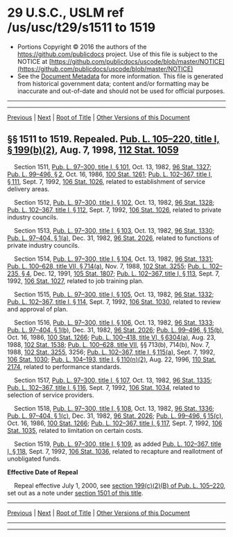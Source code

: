 ---
---

# 29 U.S.C., USLM ref /us/usc/t29/s1511 to 1519

* Portions Copyright © 2016 the authors of the https://github.com/publicdocs project.
  Use of this file is subject to the NOTICE at [https://github.com/publicdocs/uscode/blob/master/NOTICE](https://github.com/publicdocs/uscode/blob/master/NOTICE)
* See the [Document Metadata](././../../../../../..//README.md) for more information.
  This file is generated from historical government data; content and/or formatting may be inaccurate and out-of-date and should not be used for official purposes.

----------
----------

[Previous](./../../../../../..//us/usc/t29/ch19/schI/ptA/m__us_usc_t29_ch19_schI_ptA.md) | [Next](./../../../../../..//us/usc/t29/ch19/schI/ptB/m__us_usc_t29_ch19_schI_ptB.md) | [Root of Title](./../../../../../../) | [Other Versions of this Document](https://publicdocs.github.io/go/links?ns=uslm&ref=%2Fus%2Fusc%2Ft29%2Fs1511+to+1519)

## §§ 1511 to 1519. Repealed. [Pub. L. 105–220, title I, § 199(b)(2)][/us/pl/105/220/s199/b/2], Aug. 7, 1998, [112 Stat. 1059][/us/stat/112/1059]

    Section 1511, [Pub. L. 97–300, title I, § 101][/us/pl/97/300/s101], Oct. 13, 1982, [96 Stat. 1327][/us/stat/96/1327]; [Pub. L. 99–496, § 2][/us/pl/99/496/s2], Oct. 16, 1986, [100 Stat. 1261][/us/stat/100/1261]; [Pub. L. 102–367, title I, § 111][/us/pl/102/367/s111], Sept. 7, 1992, [106 Stat. 1026][/us/stat/106/1026], related to establishment of service delivery areas.

    Section 1512, [Pub. L. 97–300, title I, § 102][/us/pl/97/300/s102], Oct. 13, 1982, [96 Stat. 1328][/us/stat/96/1328]; [Pub. L. 102–367, title I, § 112][/us/pl/102/367/s112], Sept. 7, 1992, [106 Stat. 1026][/us/stat/106/1026], related to private industry councils.

    Section 1513, [Pub. L. 97–300, title I, § 103][/us/pl/97/300/s103], Oct. 13, 1982, [96 Stat. 1330][/us/stat/96/1330]; [Pub. L. 97–404, § 1(a)][/us/pl/97/404/s1/a], Dec. 31, 1982, [96 Stat. 2026][/us/stat/96/2026], related to functions of private industry councils.

    Section 1514, [Pub. L. 97–300, title I, § 104][/us/pl/97/300/s104], Oct. 13, 1982, [96 Stat. 1331][/us/stat/96/1331]; [Pub. L. 100–628, title VII, § 714(a)][/us/pl/100/628/s714/a], Nov. 7, 1988, [102 Stat. 3255][/us/stat/102/3255]; [Pub. L. 102–235, § 4][/us/pl/102/235/s4], Dec. 12, 1991, [105 Stat. 1807][/us/stat/105/1807]; [Pub. L. 102–367, title I, § 113][/us/pl/102/367/s113], Sept. 7, 1992, [106 Stat. 1027][/us/stat/106/1027], related to job training plan.

    Section 1515, [Pub. L. 97–300, title I, § 105][/us/pl/97/300/s105], Oct. 13, 1982, [96 Stat. 1332][/us/stat/96/1332]; [Pub. L. 102–367, title I, § 114][/us/pl/102/367/s114], Sept. 7, 1992, [106 Stat. 1030][/us/stat/106/1030], related to review and approval of plan.

    Section 1516, [Pub. L. 97–300, title I, § 106][/us/pl/97/300/s106], Oct. 13, 1982, [96 Stat. 1333][/us/stat/96/1333]; [Pub. L. 97–404, § 1(b)][/us/pl/97/404/s1/b], Dec. 31, 1982, [96 Stat. 2026][/us/stat/96/2026]; [Pub. L. 99–496, § 15(b)][/us/pl/99/496/s15/b], Oct. 16, 1986, [100 Stat. 1266][/us/stat/100/1266]; [Pub. L. 100–418, title VI, § 6304(a)][/us/pl/100/418/s6304/a], Aug. 23, 1988, [102 Stat. 1538][/us/stat/102/1538]; [Pub. L. 100–628, title VII][/us/pl/100/628], §§ 713(b), 714(b), Nov. 7, 1988, [102 Stat. 3255][/us/stat/102/3255], 3256; [Pub. L. 102–367, title I, § 115(a)][/us/pl/102/367/s115/a], Sept. 7, 1992, [106 Stat. 1030][/us/stat/106/1030]; [Pub. L. 104–193, title I, § 110(n)(2)][/us/pl/104/193/s110/n/2], Aug. 22, 1996, [110 Stat. 2174][/us/stat/110/2174], related to performance standards.

    Section 1517, [Pub. L. 97–300, title I, § 107][/us/pl/97/300/s107], Oct. 13, 1982, [96 Stat. 1335][/us/stat/96/1335]; [Pub. L. 102–367, title I, § 116][/us/pl/102/367/s116], Sept. 7, 1992, [106 Stat. 1034][/us/stat/106/1034], related to selection of service providers.

    Section 1518, [Pub. L. 97–300, title I, § 108][/us/pl/97/300/s108], Oct. 13, 1982, [96 Stat. 1336][/us/stat/96/1336]; [Pub. L. 97–404, § 1(c)][/us/pl/97/404/s1/c], Dec. 31, 1982, [96 Stat. 2026][/us/stat/96/2026]; [Pub. L. 99–496, § 15(c)][/us/pl/99/496/s15/c], Oct. 16, 1986, [100 Stat. 1266][/us/stat/100/1266]; [Pub. L. 102–367, title I, § 117][/us/pl/102/367/s117], Sept. 7, 1992, [106 Stat. 1035][/us/stat/106/1035], related to limitation on certain costs.

    Section 1519, [Pub. L. 97–300, title I, § 109][/us/pl/97/300/s109], as added [Pub. L. 102–367, title I, § 118][/us/pl/102/367/s118], Sept. 7, 1992, [106 Stat. 1036][/us/stat/106/1036], related to recapture and reallotment of unobligated funds.

 __Effective Date of Repeal__ 

    Repeal effective July 1, 2000, see [section 199(c)(2)(B) of Pub. L. 105–220][/us/pl/105/220/s199/c/2/B], set out as a note under [section 1501 of this title][/us/usc/t29/s1501].

----------

[Previous](./../../../../../..//us/usc/t29/ch19/schI/ptA/m__us_usc_t29_ch19_schI_ptA.md) | [Next](./../../../../../..//us/usc/t29/ch19/schI/ptB/m__us_usc_t29_ch19_schI_ptB.md) | [Root of Title](./../../../../../../) | [Other Versions of this Document](https://publicdocs.github.io/go/links?ns=uslm&ref=%2Fus%2Fusc%2Ft29%2Fs1511+to+1519)

----------
----------

[/us/pl/105/220/s199/b/2]: https://publicdocs.github.io/go/links?ns=uslm&ref=%2Fus%2Fpl%2F105%2F220%2Fs199%2Fb%2F2
[/us/stat/112/1059]: https://publicdocs.github.io/go/links?ns=uslm&ref=%2Fus%2Fstat%2F112%2F1059
[/us/pl/97/300/s101]: https://publicdocs.github.io/go/links?ns=uslm&ref=%2Fus%2Fpl%2F97%2F300%2Fs101
[/us/stat/96/1327]: https://publicdocs.github.io/go/links?ns=uslm&ref=%2Fus%2Fstat%2F96%2F1327
[/us/pl/99/496/s2]: https://publicdocs.github.io/go/links?ns=uslm&ref=%2Fus%2Fpl%2F99%2F496%2Fs2
[/us/stat/100/1261]: https://publicdocs.github.io/go/links?ns=uslm&ref=%2Fus%2Fstat%2F100%2F1261
[/us/pl/102/367/s111]: https://publicdocs.github.io/go/links?ns=uslm&ref=%2Fus%2Fpl%2F102%2F367%2Fs111
[/us/stat/106/1026]: https://publicdocs.github.io/go/links?ns=uslm&ref=%2Fus%2Fstat%2F106%2F1026
[/us/pl/97/300/s102]: https://publicdocs.github.io/go/links?ns=uslm&ref=%2Fus%2Fpl%2F97%2F300%2Fs102
[/us/stat/96/1328]: https://publicdocs.github.io/go/links?ns=uslm&ref=%2Fus%2Fstat%2F96%2F1328
[/us/pl/102/367/s112]: https://publicdocs.github.io/go/links?ns=uslm&ref=%2Fus%2Fpl%2F102%2F367%2Fs112
[/us/stat/106/1026]: https://publicdocs.github.io/go/links?ns=uslm&ref=%2Fus%2Fstat%2F106%2F1026
[/us/pl/97/300/s103]: https://publicdocs.github.io/go/links?ns=uslm&ref=%2Fus%2Fpl%2F97%2F300%2Fs103
[/us/stat/96/1330]: https://publicdocs.github.io/go/links?ns=uslm&ref=%2Fus%2Fstat%2F96%2F1330
[/us/pl/97/404/s1/a]: https://publicdocs.github.io/go/links?ns=uslm&ref=%2Fus%2Fpl%2F97%2F404%2Fs1%2Fa
[/us/stat/96/2026]: https://publicdocs.github.io/go/links?ns=uslm&ref=%2Fus%2Fstat%2F96%2F2026
[/us/pl/97/300/s104]: https://publicdocs.github.io/go/links?ns=uslm&ref=%2Fus%2Fpl%2F97%2F300%2Fs104
[/us/stat/96/1331]: https://publicdocs.github.io/go/links?ns=uslm&ref=%2Fus%2Fstat%2F96%2F1331
[/us/pl/100/628/s714/a]: https://publicdocs.github.io/go/links?ns=uslm&ref=%2Fus%2Fpl%2F100%2F628%2Fs714%2Fa
[/us/stat/102/3255]: https://publicdocs.github.io/go/links?ns=uslm&ref=%2Fus%2Fstat%2F102%2F3255
[/us/pl/102/235/s4]: https://publicdocs.github.io/go/links?ns=uslm&ref=%2Fus%2Fpl%2F102%2F235%2Fs4
[/us/stat/105/1807]: https://publicdocs.github.io/go/links?ns=uslm&ref=%2Fus%2Fstat%2F105%2F1807
[/us/pl/102/367/s113]: https://publicdocs.github.io/go/links?ns=uslm&ref=%2Fus%2Fpl%2F102%2F367%2Fs113
[/us/stat/106/1027]: https://publicdocs.github.io/go/links?ns=uslm&ref=%2Fus%2Fstat%2F106%2F1027
[/us/pl/97/300/s105]: https://publicdocs.github.io/go/links?ns=uslm&ref=%2Fus%2Fpl%2F97%2F300%2Fs105
[/us/stat/96/1332]: https://publicdocs.github.io/go/links?ns=uslm&ref=%2Fus%2Fstat%2F96%2F1332
[/us/pl/102/367/s114]: https://publicdocs.github.io/go/links?ns=uslm&ref=%2Fus%2Fpl%2F102%2F367%2Fs114
[/us/stat/106/1030]: https://publicdocs.github.io/go/links?ns=uslm&ref=%2Fus%2Fstat%2F106%2F1030
[/us/pl/97/300/s106]: https://publicdocs.github.io/go/links?ns=uslm&ref=%2Fus%2Fpl%2F97%2F300%2Fs106
[/us/stat/96/1333]: https://publicdocs.github.io/go/links?ns=uslm&ref=%2Fus%2Fstat%2F96%2F1333
[/us/pl/97/404/s1/b]: https://publicdocs.github.io/go/links?ns=uslm&ref=%2Fus%2Fpl%2F97%2F404%2Fs1%2Fb
[/us/stat/96/2026]: https://publicdocs.github.io/go/links?ns=uslm&ref=%2Fus%2Fstat%2F96%2F2026
[/us/pl/99/496/s15/b]: https://publicdocs.github.io/go/links?ns=uslm&ref=%2Fus%2Fpl%2F99%2F496%2Fs15%2Fb
[/us/stat/100/1266]: https://publicdocs.github.io/go/links?ns=uslm&ref=%2Fus%2Fstat%2F100%2F1266
[/us/pl/100/418/s6304/a]: https://publicdocs.github.io/go/links?ns=uslm&ref=%2Fus%2Fpl%2F100%2F418%2Fs6304%2Fa
[/us/stat/102/1538]: https://publicdocs.github.io/go/links?ns=uslm&ref=%2Fus%2Fstat%2F102%2F1538
[/us/pl/100/628]: https://publicdocs.github.io/go/links?ns=uslm&ref=%2Fus%2Fpl%2F100%2F628
[/us/stat/102/3255]: https://publicdocs.github.io/go/links?ns=uslm&ref=%2Fus%2Fstat%2F102%2F3255
[/us/pl/102/367/s115/a]: https://publicdocs.github.io/go/links?ns=uslm&ref=%2Fus%2Fpl%2F102%2F367%2Fs115%2Fa
[/us/stat/106/1030]: https://publicdocs.github.io/go/links?ns=uslm&ref=%2Fus%2Fstat%2F106%2F1030
[/us/pl/104/193/s110/n/2]: https://publicdocs.github.io/go/links?ns=uslm&ref=%2Fus%2Fpl%2F104%2F193%2Fs110%2Fn%2F2
[/us/stat/110/2174]: https://publicdocs.github.io/go/links?ns=uslm&ref=%2Fus%2Fstat%2F110%2F2174
[/us/pl/97/300/s107]: https://publicdocs.github.io/go/links?ns=uslm&ref=%2Fus%2Fpl%2F97%2F300%2Fs107
[/us/stat/96/1335]: https://publicdocs.github.io/go/links?ns=uslm&ref=%2Fus%2Fstat%2F96%2F1335
[/us/pl/102/367/s116]: https://publicdocs.github.io/go/links?ns=uslm&ref=%2Fus%2Fpl%2F102%2F367%2Fs116
[/us/stat/106/1034]: https://publicdocs.github.io/go/links?ns=uslm&ref=%2Fus%2Fstat%2F106%2F1034
[/us/pl/97/300/s108]: https://publicdocs.github.io/go/links?ns=uslm&ref=%2Fus%2Fpl%2F97%2F300%2Fs108
[/us/stat/96/1336]: https://publicdocs.github.io/go/links?ns=uslm&ref=%2Fus%2Fstat%2F96%2F1336
[/us/pl/97/404/s1/c]: https://publicdocs.github.io/go/links?ns=uslm&ref=%2Fus%2Fpl%2F97%2F404%2Fs1%2Fc
[/us/stat/96/2026]: https://publicdocs.github.io/go/links?ns=uslm&ref=%2Fus%2Fstat%2F96%2F2026
[/us/pl/99/496/s15/c]: https://publicdocs.github.io/go/links?ns=uslm&ref=%2Fus%2Fpl%2F99%2F496%2Fs15%2Fc
[/us/stat/100/1266]: https://publicdocs.github.io/go/links?ns=uslm&ref=%2Fus%2Fstat%2F100%2F1266
[/us/pl/102/367/s117]: https://publicdocs.github.io/go/links?ns=uslm&ref=%2Fus%2Fpl%2F102%2F367%2Fs117
[/us/stat/106/1035]: https://publicdocs.github.io/go/links?ns=uslm&ref=%2Fus%2Fstat%2F106%2F1035
[/us/pl/97/300/s109]: https://publicdocs.github.io/go/links?ns=uslm&ref=%2Fus%2Fpl%2F97%2F300%2Fs109
[/us/pl/102/367/s118]: https://publicdocs.github.io/go/links?ns=uslm&ref=%2Fus%2Fpl%2F102%2F367%2Fs118
[/us/stat/106/1036]: https://publicdocs.github.io/go/links?ns=uslm&ref=%2Fus%2Fstat%2F106%2F1036
[/us/pl/105/220/s199/c/2/B]: https://publicdocs.github.io/go/links?ns=uslm&ref=%2Fus%2Fpl%2F105%2F220%2Fs199%2Fc%2F2%2FB
[/us/usc/t29/s1501]: https://publicdocs.github.io/go/links?ns=uslm&ref=%2Fus%2Fusc%2Ft29%2Fs1501


